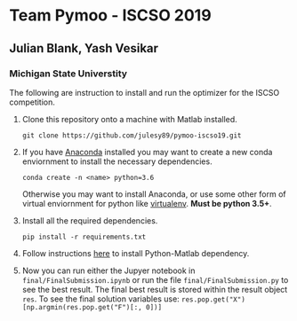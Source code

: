 # Team Pymoo - ISCSO 2019
## Julian Blank, Yash Vesikar
### Michigan State Universtity

The following are instruction to install and run the optimizer for the ISCSO competition.

1. Clone this repository onto a machine with Matlab installed.

   ```git clone https://github.com/julesy89/pymoo-iscso19.git```

2. If you have [Anaconda](https://www.anaconda.com/distribution/) installed you may want to create a new conda enviornment to install the necessary dependencies. 
   
   ```conda create -n <name> python=3.6```

   Otherwise you may want to install Anaconda, or use some other form of virtual enviornment for python like [virtualenv](https://virtualenv.pypa.io/en/latest/installation/). **Must be python 3.5+**.

3. Install all the required dependencies.
   
   ```pip install -r requirements.txt```

4. Follow instructions [here](https://www.mathworks.com/help/matlab/matlab_external/install-the-matlab-engine-for-python.html) to install Python-Matlab dependency.

5. Now you can run either the Jupyer notebook in `final/FinalSubmission.ipynb` or run the file `final/FinalSubmission.py` to see the best result. The final best result is stored within the result object `res`. 
To see the final solution variables use:
`res.pop.get("X")[np.argmin(res.pop.get("F")[:, 0])]`
